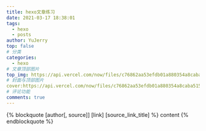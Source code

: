 ```yaml
---
title: hexo文章练习
date: 2021-03-17 18:38:01
tags:
  - hexo
  - posts
author: YuJerry
top: false
# 分类
categories:
  - hexo
# 文章顶部图片
top_img: https://api.vercel.com/now/files/c76862aa53efdb01a880354a8caba51559fbf7996654076d5272e6fb293a433f/v2-28bbcf7c9e948b771941de198f5ee426_1440w%5B1%5D.jpg
# 封面与顶部图片
cover:https://api.vercel.com/now/files/c76862aa53efdb01a880354a8caba51559fbf7996654076d5272e6fb293a433f/v2-28bbcf7c9e948b771941de198f5ee426_1440w%5B1%5D.jpg
# 评论功能
comments: true
---
```


{% blockquote [author[, source]] [link] [source_link_title] %}
content
{% endblockquote %}